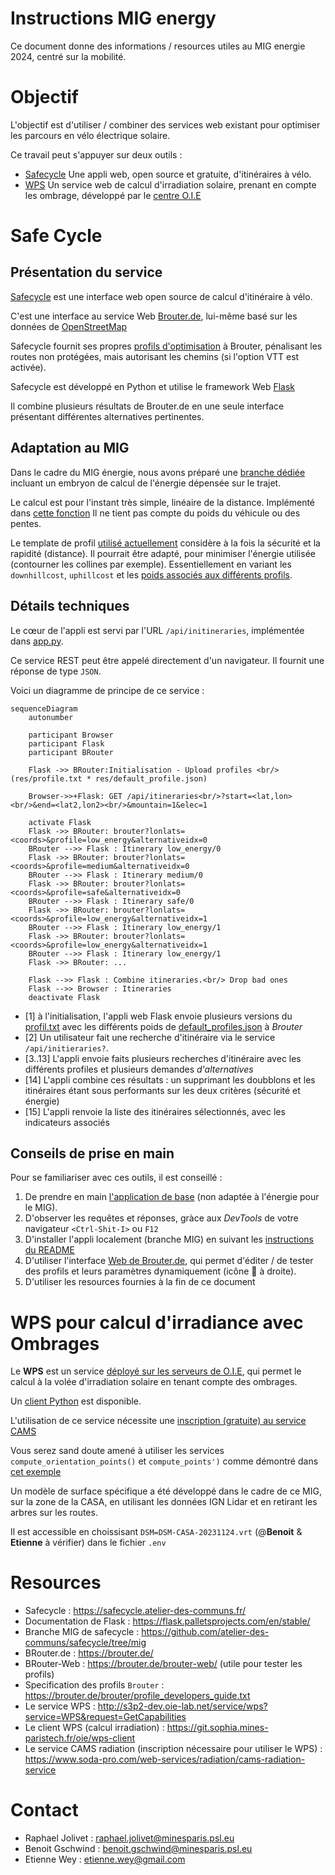 
# Instructions MIG energy

Ce document donne des informations / resources utiles au MIG energie 2024, centré sur la mobilité.

# Objectif 

L'objectif est d'utiliser / combiner des services web existant pour optimiser les parcours en vélo électrique solaire.

Ce travail peut s'appuyer sur deux outils :
* [Safecycle](https://safecycle.atelier-des-communs.fr/) Une appli web, open source et gratuite, d'itinéraires à vélo. 
* [WPS](https://git.sophia.mines-paristech.fr/oie/wps-client) Un service web de calcul d'irradiation solaire, prenant en compte les ombrage, développé par le [centre O.I.E](https://www.oie.minesparis.psl.eu/Accueil/) 

# Safe Cycle

## Présentation du service

[Safecycle](https://safecycle.atelier-des-communs.fr/) est une interface web open source de calcul d'itinéraire à vélo.

C'est une interface au service Web [Brouter.de](https://brouter.de/), lui-même basé sur les données de [OpenStreetMap](https://www.openstreetmap.org)

Safecycle fournit ses propres [profils d'optimisation](https://brouter.de/brouter/profile_developers_guide.txt) à Brouter, pénalisant les routes non protégées, 
mais autorisant les chemins (si l'option VTT est activée). 

Safecycle est développé en Python et utilise le framework Web [Flask](https://flask.palletsprojects.com/en/stable/)

Il combine plusieurs résultats de Brouter.de en une seule interface présentant différentes alternatives pertinentes.

## Adaptation au MIG

Dans le cadre du MIG énergie, nous avons préparé une [branche dédiée](https://github.com/atelier-des-communs/safecycle/tree/mig) 
incluant un embryon de calcul de l'énergie dépensée sur le trajet.

Le calcul est pour l'instant très simple, linéaire de la distance. Implémenté dans [cette fonction](https://github.com/atelier-des-communs/safecycle/blob/mig/lib/model.py#L136)
Il ne tient pas compte du poids du véhicule ou des pentes.

Le template de profil [utilisé actuellement](https://github.com/atelier-des-communs/safecycle/blob/mig/res/profile.txt) considère à la fois la sécurité et la rapidité (distance).
Il pourrait être adapté, pour minimiser l'énergie utilisée (contourner les collines par exemple). Essentiellement en variant les `downhillcost`, `uphillcost` et les [poids associés aux différents profils](https://github.com/atelier-des-communs/safecycle/blob/mig/res/default_profiles.json).


## Détails techniques 

Le cœur de l'appli est servi par l'URL `/api/initineraries`, implémentée dans [app.py](https://github.com/atelier-des-communs/safecycle/blob/mig/app.py).

Ce service REST peut être appelé directement d'un navigateur. Il fournit une réponse de type `JSON`.

Voici un diagramme de principe de ce service : 


```mermaid
sequenceDiagram
    autonumber
    
    participant Browser
    participant Flask
    participant BRouter 

    Flask ->> BRouter:Initialisation - Upload profiles <br/> (res/profile.txt * res/default_profile.json)
    
    Browser->>+Flask: GET /api/itineraries<br/>?start=<lat,lon><br/>&end=<lat2,lon2><br/>&mountain=1&elec=1

    activate Flask 
    Flask ->> BRouter: brouter?lonlats=<coords>&profile=low_energy&alternativeidx=0
    BRouter -->> Flask : Itinerary low_energy/0
    Flask ->> BRouter: brouter?lonlats=<coords>&profile=medium&alternativeidx=0
    BRouter -->> Flask : Itinerary medium/0
    Flask ->> BRouter: brouter?lonlats=<coords>&profile=safe&alternativeidx=0
    BRouter -->> Flask : Itinerary safe/0
    Flask ->> BRouter: brouter?lonlats=<coords>&profile=low_energy&alternativeidx=1
    BRouter -->> Flask : Itinerary low_energy/1
    Flask ->> BRouter: brouter?lonlats=<coords>&profile=low_energy&alternativeidx=1
    BRouter -->> Flask : Itinerary low_energy/1
    Flask ->> BRouter: ...

    Flask -->> Flask : Combine itineraries.<br/> Drop bad ones
    Flask -->> Browser : Itineraries
    deactivate Flask
```

* [1] à l'initialisation, l'appli web Flask envoie plusieurs versions du [profil.txt](https://github.com/atelier-des-communs/safecycle/blob/mig/res/profile.txt) avec les différents poids de [default_profiles.json](https://github.com/atelier-des-communs/safecycle/blob/mig/res/default_profiles.json) à *Brouter*
* [2] Un utilisateur fait une recherche d'itinéraire via le service `/api/initieraries?`.
* [3..13] L'appli envoie faits plusieurs recherches d'itinéraire avec les différents profiles et plusieurs demandes *d'alternatives*
* [14] L'appli combine ces résultats : un supprimant les doubblons et les itinéraires étant sous performants sur les deux critères (sécurité et énergie)
* [15] L'appli renvoie la liste des itinéraires sélectionnés, avec les indicateurs associés

## Conseils de prise en main

Pour se familiariser avec ces outils, il est conseillé :

1) De prendre en main [l'application de base](https://safecycle.atelier-des-communs.fr/) (non adaptée à l'énergie pour le MIG).
2) D'observer les requêtes et réponses, gràce aux *DevTools* de votre navigateur `<Ctrl-Shit-I>` ou `F12`
3) D'installer l'appli localement (branche MIG) en suivant les [instructions du README](https://github.com/atelier-des-communs/safecycle/blob/mig/README.md)
4) D'utiliser l'interface [Web de Brouter.de](https://brouter.de/brouter-web/#map=15/43.6255/7.0967/cyclosm), 
   qui permet d'éditer / de tester des profils et leurs paramètres dynamiquement (icône 🔧 à droite).
5) D'utiliser les resources fournies à la fin de ce document


# WPS pour calcul d'irradiance avec Ombrages 

Le **WPS** est un service [déployé sur les serveurs de O.I.E](http://s3p2-dev.oie-lab.net/service/wps?service=WPS&request=GetCapabilities), 
qui permet le calcul à la volée d'irradiation solaire en tenant compte des ombrages.

Un [client Python](https://git.sophia.mines-paristech.fr/oie/wps-client) est disponible.

L'utilisation de ce service nécessite une [inscription (gratuite) au service CAMS](https://www.soda-pro.com/web-services/radiation/cams-radiation-service?p_p_id=com_liferay_login_web_portlet_LoginPortlet&p_p_lifecycle=0&p_p_state=maximized&p_p_mode=view&saveLastPath=false&_com_liferay_login_web_portlet_LoginPortlet_mvcRenderCommandName=%2Flogin%2Fcreate_account)

Vous serez sand doute amené à utiliser les services  `compute_orientation_points()` et `compute_points')` comme démontré dans [cet exemple](https://git.sophia.mines-paristech.fr/oie/wps-client/-/blob/main/examples/compute_points.py?ref_type=heads) 

Un modèle de surface spécifique a été développé dans le cadre de ce MIG, sur la zone de la CASA, en utilisant les données IGN Lidar et en retirant les arbres sur les routes.

Il est accessible en choissisant `DSM=DSM-CASA-20231124.vrt` (@**Benoit** & **Etienne** à vérifier) dans le fichier `.env` 



# Resources 

* Safecycle : https://safecycle.atelier-des-communs.fr/
* Documentation de Flask : https://flask.palletsprojects.com/en/stable/
* Branche MIG de safecycle : https://github.com/atelier-des-communs/safecycle/tree/mig
* BRouter.de : https://brouter.de/
* BRouter-Web : https://brouter.de/brouter-web/ (utile pour tester les profils)
* Specification des profils `Brouter` : https://brouter.de/brouter/profile_developers_guide.txt
* Le service WPS : http://s3p2-dev.oie-lab.net/service/wps?service=WPS&request=GetCapabilities
* Le client WPS (calcul irradiation) : https://git.sophia.mines-paristech.fr/oie/wps-client
* Le service CAMS radiation (inscription nécessaire pour utiliser le WPS) : https://www.soda-pro.com/web-services/radiation/cams-radiation-service

# Contact

- Raphael Jolivet : raphael.jolivet@minesparis.psl.eu
- Benoit Gschwind :  benoit.gschwind@minesparis.psl.eu
- Etienne Wey : etienne.wey@gmail.com 